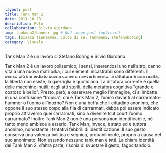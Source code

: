 ```yaml
---
layout: post
title: Tank Man 2
date: 2011-10-20
description: Foto
collaboration: Silvio Giordano
img: tankman2/banner.jpg # Add image post (optional)
tags: [piazza tienammen, culto di sé, tankman2, stefanoboring]
category: Visuale
---
```


Tank Man 2 è un lavoro di Stefano Boring e Silvio Giordano.

Tank Man 2 è un lavoro polisemico; i sensi, inserendosi uno nell’altro, danno vita a una nuova matrioska, i cui elementi incastrabili sono differenti. Il senso più immediato suona come un avvertimento: la dittatura è una realtà, la libertà non esiste, la guerriglia è quotidiana. La dittatura corrente è quella delle macchine inutili, degli atti sterili, della metafora cognitiva "grande e costoso è bello".
Presto, però, a osservare meglio l’immagine, ci si imbatte in una confusione “tropica”; chi è Tank Man 2, l’uomo davanti al carrarmato-hummer o l’uomo all’interno? Non è una beffa che il cittadino anonimo, che oppone il suo stesso corpo alla fila di carrarmati, debba poi essere indicato proprio attraverso quei carrarmati, sino a divenire tout court l’uomo carrarmato?
Inoltre Tank Man 2 non è una persona non identificabile, né tanto meno ambisce a esserlo. Tank Man, invece, è stato ed è tuttora anonimo, nonostante i tentativi febbrili di identificazione.
Il suo gesto conserva una valenza politica e segnica, probabilmente, proprio a causa del suo anonimato. Non essendo nessuno tank man è tutti. La chiara identità del Tank Man 2, d’altra parte, rischia di svuotare il gesto, fagocitandolo.
